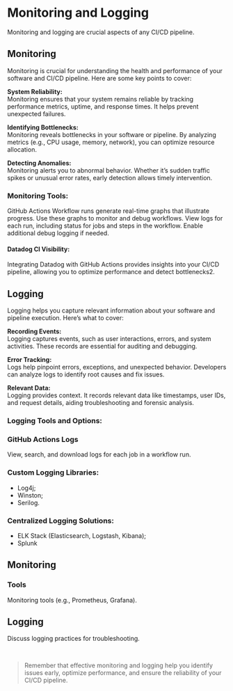 # Monitoring and Logging

Monitoring and logging are crucial aspects of any CI/CD pipeline. 


## Monitoring
Monitoring is crucial for understanding the health and performance of your software and CI/CD pipeline. Here are some key points to cover:

**System Reliability:**<br>
Monitoring ensures that your system remains reliable by tracking performance metrics, uptime, and response times. It helps prevent unexpected failures.

**Identifying Bottlenecks:**<br>
Monitoring reveals bottlenecks in your software or pipeline. By analyzing metrics (e.g., CPU usage, memory, network), you can optimize resource allocation.

**Detecting Anomalies:**<br>
Monitoring alerts you to abnormal behavior. Whether it’s sudden traffic spikes or unusual error rates, early detection allows timely intervention.

### Monitoring Tools:
GitHub Actions Workflow runs generate real-time graphs that illustrate progress. Use these graphs to monitor and debug workflows.
View logs for each run, including status for jobs and steps in the workflow.
Enable additional debug logging if needed.

#### Datadog CI Visibility:
Integrating Datadog with GitHub Actions provides insights into your CI/CD pipeline, allowing you to optimize performance and detect bottlenecks2.

## Logging
Logging helps you capture relevant information about your software and pipeline execution. Here’s what to cover:

**Recording Events:**<br>
Logging captures events, such as user interactions, errors, and system activities. These records are essential for auditing and debugging.

**Error Tracking:**<br>
Logs help pinpoint errors, exceptions, and unexpected behavior. Developers can analyze logs to identify root causes and fix issues.

**Relevant Data:**<br>
Logging provides context. It records relevant data like timestamps, user IDs, and request details, aiding troubleshooting and forensic analysis.

### Logging Tools and Options:

### GitHub Actions Logs
View, search, and download logs for each job in a workflow run.

### Custom Logging Libraries: 
- Log4j;
- Winston;
- Serilog.

### Centralized Logging Solutions: 
- ELK Stack (Elasticsearch, Logstash, Kibana);
- Splunk


## Monitoring

### Tools
Monitoring tools (e.g., Prometheus, Grafana).


## Logging
Discuss logging practices for troubleshooting.

<br>

> Remember that effective monitoring and logging help you identify issues early, optimize performance, and ensure the reliability of your CI/CD pipeline.